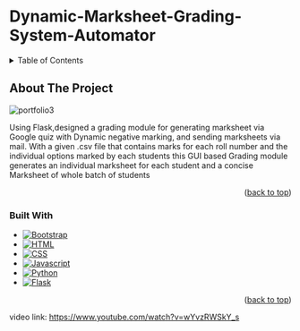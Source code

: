 # Dynamic-Marksheet-Grading-System-Automator
<!-- TABLE OF CONTENTS -->
<details>
  <summary>Table of Contents</summary>
  <ol>
    <li>
      <a href="#about-the-project">About The Project</a>
      <ul>
        <li><a href="#built-with">Built With</a></li>
      </ul>
    </li>
    <li>
      <a href="#getting-started">Getting Started</a>
      <ul>
        <li><a href="#prerequisites">Prerequisites</a></li>
        <li><a href="#run">Run</a></li>
      </ul>
    </li>
    <li><a href="#Output Data Acquired">Output Data Acquired</a></li>
   
  </ol>
</details>

<!-- ABOUT THE PROJECT -->
## About The Project

![portfolio3](https://user-images.githubusercontent.com/85033183/187027874-7b526d1a-02e3-4351-97fc-05e2846fe9b6.png)

Using Flask,designed a grading module for generating marksheet via Google quiz with Dynamic negative marking, and sending marksheets via mail.
With a given .csv file that contains marks for each roll number and the individual options marked by each students  this GUI based Grading module generates
an individual marksheet for each student and a concise Marksheet of whole batch of students 

<p align="right">(<a href="#readme-top">back to top</a>)</p>

### Built With

* [![Bootstrap][Bootstrap.com]][Bootstrap-url]
* [![HTML][html.com]][html-url]
* [![CSS][css.com]][css-url]
* [![Javascript][Js.com]][Js-url]
* [![Python][python.com]][python-url]
* [![Flask][flask.com]][flask-url]


<p align="right">(<a href="#readme-top">back to top</a>)</p>

 
 


 video link: https://www.youtube.com/watch?v=wYvzRWSkY_s



<!-- MARKDOWN LINKS & IMAGES -->
<!-- https://www.markdownguide.org/basic-syntax/#reference-style-links -->
[contributors-shield]: https://img.shields.io/github/contributors/github_username/repo_name.svg?style=for-the-badge
[contributors-url]: https://github.com/github_username/repo_name/graphs/contributors

[Bootstrap.com]: https://img.shields.io/badge/Bootstrap-563D7C?style=for-the-badge&logo=bootstrap&logoColor=white
[Bootstrap-url]: https://getbootstrap.com
[css.com]:https://img.shields.io/badge/CSS-239120?&style=for-the-badge&logo=css3&logoColor=white
[css-url]: https://getbootstrap.com
[html.com]: [https://img.shields.io/badge/Bootstrap-563D7C?style=for-the-badge&logo=bootstrap&logoColor=white](https://img.shields.io/badge/HTML5-E34F26?style=for-the-badge&logo=html5&logoColor=white)
[html-url]:	https://getbootstrap.com
[Js.com]: [https://img.shields.io/badge/Bootstrap-563D7C?style=for-the-badge&logo=bootstrap&logoColor=white](https://img.shields.io/badge/JavaScript-F7DF1E?style=for-the-badge&logo=javascript&logoColor=black)
[Js-url]: https://getbootstrap.com
[python.com]: https://img.shields.io/badge/Python-14354C?style=for-the-badge&logo=python&logoColor=white
[python-url]: https://getbootstrap.com
[flask.com]: [https://img.shields.io/badge/Bootstrap-563D7C?style=for-the-badge&logo=bootstrap&logoColor=white](https://img.shields.io/badge/Flask-000000?style=for-the-badge&logo=flask&logoColor=white)
[flask-url]: https://getbootstrap.com





